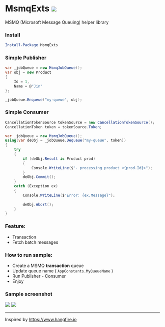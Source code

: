 # MsmqExts <a href="https://www.nuget.org/packages/MsmqExts/"><img src="https://img.shields.io/nuget/v/MsmqExts.svg?style=flat" /> </a>
MSMQ (Microsoft Message Queuing) helper library

### Install
```powershell
Install-Package MsmqExts
```

### Simple Publisher
```csharp
var _jobQueue = new MsmqJobQueue();
var obj = new Product
{
    Id = 1,
    Name = @"Jin"
};

_jobQueue.Enqueue("my-queue", obj);
```

### Simple Consumer
```csharp
CancellationTokenSource tokenSource = new CancellationTokenSource();
CancellationToken token = tokenSource.Token;

var _jobQueue = new MsmqJobQueue();
using(var deObj = _jobQueue.Dequeue("my-queue", token))
{
    try
    {
        if (deObj.Result is Product prod)
        {
            Console.WriteLine($"- processing product <{prod.Id}>");
        }
        deObj.Commit();
    }
    catch (Exception ex)
    {
        Console.WriteLine($"Error: {ex.Message}");
    
        deObj.Abort();
    }
}
```

### Feature:
- Transaction
- Fetch batch messages

### How to run sample: 

- Create a MSMQ **transaction** queue 
- Update queue name ( `AppConstants.MyQueueName` )
- Run Publisher - Consumer
- Enjoy

### Sample screenshot

<img src="https://raw.githubusercontent.com/minhhungit/MsmqExts/master/wiki/producer.png" />

<img src="https://raw.githubusercontent.com/minhhungit/MsmqExts/master/wiki/consumer.png" />

---

Inspired by https://www.hangfire.io
